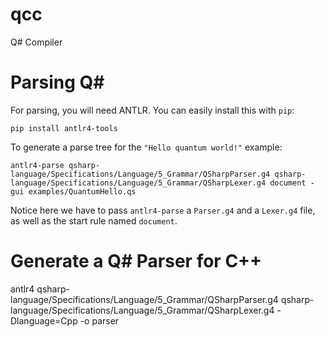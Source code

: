 # qcc
Q# Compiler

# Parsing Q#
For parsing, you will need ANTLR. You can easily install this with `pip`:
```
pip install antlr4-tools
```

To generate a parse tree for the `"Hello quantum world!"` example:
```
antlr4-parse qsharp-language/Specifications/Language/5_Grammar/QSharpParser.g4 qsharp-language/Specifications/Language/5_Grammar/QSharpLexer.g4 document -gui examples/QuantumHello.qs 
```
Notice here we have to pass `antlr4-parse` a `Parser.g4` and a `Lexer.g4` file, as well as the start rule named `document`.

# Generate a Q# Parser for C++
antlr4 qsharp-language/Specifications/Language/5_Grammar/QSharpParser.g4 qsharp-language/Specifications/Language/5_Grammar/QSharpLexer.g4 -Dlanguage=Cpp -o parser